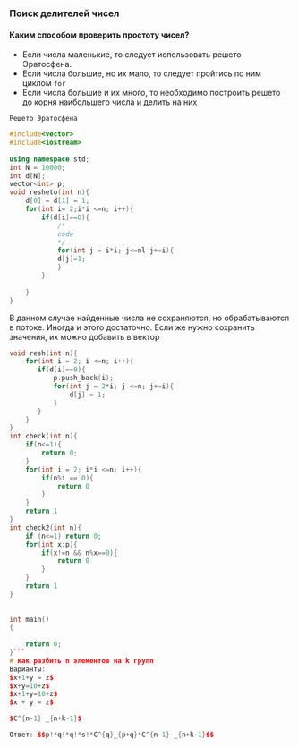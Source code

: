 ### Поиск делителей чисел
#### Каким способом проверить простоту чисел?
- Если числа маленькие, то следует использовать решето Эратосфена.
- Если числа большие, но их мало, то следует пройтись по ним циклом ```for```
- Если числа большие и их много, то необходимо построить решето до корня наибольшего числа и делить на них

`Решето Эратосфена`
```c++
#include<vector>
#include<iostream>
  
using namespace std;
int N = 10000;
int d[N];
vector<int> p;
void resheto(int n){
    d[0] = d[1] = 1;
    for(int i= 2;i*i <=n; i++){
        if(d[i]==0){
	        /*
	        code
	        */
            for(int j = i*i; j<=nl j+=i){
            d[j]=1;
            }
        }
  
    }
}

```

В данном случае найденные числа не сохраняются, но обрабатываются в потоке. Иногда и этого достаточно. Если же нужно сохранить значения, их можно добавить в вектор
```c++
void resh(int n){
    for(int i = 2; i <=n; i++){
       if(d[i]==0){
           p.push_back(i);
           for(int j = 2*i; j <=n; j+=i){
               d[j] = 1;
           }
       }
    }
}
int check(int n){
    if(n<=1){
        return 0;
    }
    for(int i = 2; i*i <=n; i++){
        if(n%i == 0){
            return 0
        }
    }
    return 1
}
int check2(int n){
    if (n<=1) return 0;
    for(int x:p){
        if(x!=n && n%x==0){
            return 0
        }
    }
    return 1
}
  
  
int main()
{
  
    return 0;
}```
# как разбить n элементов на k групп
Варианты:
$x+1+y = z$
$x+y=10+z$
$x+1+y=10+z$
$x + y = z$

$C^{n-1} _{n+k-1}$ 

Ответ: $$p!*q!*q!*s!*C^{q}_{p+q}*C^{n-1} _{n+k-1}$$ 


